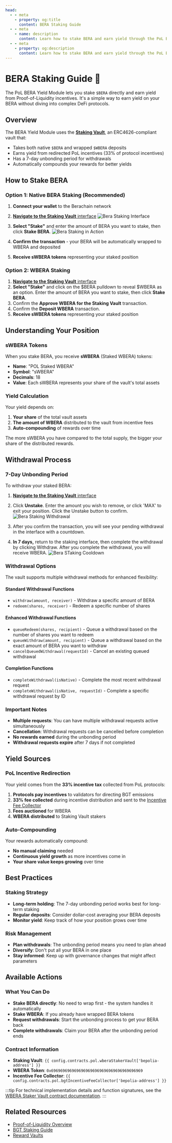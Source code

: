 ```yaml
---
head:
  - - meta
    - property: og:title
      content: BERA Staking Guide
  - - meta
    - name: description
      content: Learn how to stake BERA and earn yield through the PoL BERA Yield Module
  - - meta
    - property: og:description
      content: Learn how to stake BERA and earn yield through the PoL BERA Yield Module
---
```


<script setup>
  import config from '@berachain/config/constants.json';
</script>

# BERA Staking Guide 🐻

The PoL BERA Yield Module lets you stake `$BERA` directly and earn yield from Proof-of-Liquidity incentives. It's a simple way to earn yield on your BERA without diving into complex DeFi protocols.

## Overview

The BERA Yield Module uses the **[Staking Vault](/developers/contracts/wbera-staker-vault)**, an ERC4626-compliant vault that:

- Takes both native `$BERA` and wrapped `$WBERA` deposits
- Earns yield from redirected PoL incentives (33% of protocol incentives)
- Has a 7-day unbonding period for withdrawals
- Automatically compounds your rewards for better yields

## How to Stake BERA

### Option 1: Native BERA Staking (Recommended)

1. **Connect your wallet** to the Berachain network
2. [**Navigate to the Staking Vault** interface](https://hub.berachain.com/stake/)
   ![Bera Staking Interface](/assets/bera-stake-overview.png)

3. **Select "Stake"** and enter the amount of BERA you want to stake, then click **Stake BERA**.
   ![Bera Staking in Action](/assets/bera-stake-staking.png)

4. **Confirm the transaction** - your BERA will be automatically wrapped to WBERA and deposited
5. **Receive sWBERA tokens** representing your staked position

### Option 2: WBERA Staking

1. [**Navigate to the Staking Vault** interface](https://hub.berachain.com/stake/)
2. **Select "Stake"** and click on the $BERA pulldown to reveal $WBERA as an option. Enter the amount of BERA you want to stake, then click **Stake BERA**.
3. Confirm the **Approve WBERA for the Staking Vault** transaction.
4. Confirm the **Deposit WBERA** transaction.
5. **Receive sWBERA tokens** representing your staked position

## Understanding Your Position

### sWBERA Tokens

When you stake BERA, you receive **sWBERA** (Staked WBERA) tokens:

- **Name**: "POL Staked WBERA"
- **Symbol**: "sWBERA"
- **Decimals**: 18
- **Value**: Each sWBERA represents your share of the vault's total assets

### Yield Calculation

Your yield depends on:

1. **Your share** of the total vault assets
2. **The amount of WBERA** distributed to the vault from incentive fees
3. **Auto-compounding** of rewards over time

The more sWBERA you have compared to the total supply, the bigger your share of the distributed rewards.

## Withdrawal Process

### 7-Day Unbonding Period

To withdraw your staked BERA:

1. [**Navigate to the Staking Vault** interface](https://hub.berachain.com/stake/)
2. Click **Unstake**. Enter the amount you wish to remove, or click 'MAX' to exit your position. Click the Unstake button to confirm.
   ![Bera Staking Withdrawal](/assets/bera-stake-unstake.png)

3. After you confirm the transaction, you will see your pending withdrawal in the interface with a countdown.
4. **In 7 days,** return to the staking interface, then complete the withdrawal by clicking Withdraw. After you complete the withdrawal, you will receive WBERA.
   ![Bera STaking Cooldown](/assets/bera-stake-cooldown.png)

### Withdrawal Options

The vault supports multiple withdrawal methods for enhanced flexibility:

#### Standard Withdrawal Functions

- `withdraw(amount, receiver)` - Withdraw a specific amount of BERA
- `redeem(shares, receiver)` - Redeem a specific number of shares

#### Enhanced Withdrawal Functions

- `queueRedeem(shares, recipient)` - Queue a withdrawal based on the number of shares you want to redeem
- `queueWithdraw(amount, recipient)` - Queue a withdrawal based on the exact amount of BERA you want to withdraw
- `cancelQueuedWithdrawal(requestId)` - Cancel an existing queued withdrawal

#### Completion Functions

- `completeWithdrawal(isNative)` - Complete the most recent withdrawal request
- `completeWithdrawal(isNative, requestId)` - Complete a specific withdrawal request by ID

### Important Notes

- **Multiple requests**: You can have multiple withdrawal requests active simultaneously
- **Cancellation**: Withdrawal requests can be cancelled before completion
- **No rewards earned** during the unbonding period
- **Withdrawal requests expire** after 7 days if not completed

## Yield Sources

### PoL Incentive Redirection

Your yield comes from the **33% incentive tax** collected from PoL protocols:

1. **Protocols pay incentives** to validators for directing BGT emissions
2. **33% fee collected** during incentive distribution and sent to the [Incentive Fee Collector](/developers/contracts/bgt-incentive-fee-collector)
3. **Fees auctioned** for WBERA
4. **WBERA distributed** to Staking Vault stakers

### Auto-Compounding

Your rewards automatically compound:

- **No manual claiming** needed
- **Continuous yield growth** as more incentives come in
- **Your share value keeps growing** over time

## Best Practices

### Staking Strategy

- **Long-term holding**: The 7-day unbonding period works best for long-term staking
- **Regular deposits**: Consider dollar-cost averaging your BERA deposits
- **Monitor yield**: Keep track of how your position grows over time

### Risk Management

- **Plan withdrawals**: The unbonding period means you need to plan ahead
- **Diversify**: Don't put all your BERA in one place
- **Stay informed**: Keep up with governance changes that might affect parameters

## Available Actions

### What You Can Do

- **Stake BERA directly**: No need to wrap first - the system handles it automatically
- **Stake WBERA**: If you already have wrapped BERA tokens
- **Request withdrawals**: Start the unbonding process to get your BERA back
- **Complete withdrawals**: Claim your BERA after the unbonding period ends

### Contract Information

- **Staking Vault**: `{{ config.contracts.pol.wberaStakerVault['bepolia-address'] }}`
- **WBERA Token**: `0x6969696969696969696969696969696969696969`
- **Incentive Fee Collector**: `{{ config.contracts.pol.bgtIncentiveFeeCollector['bepolia-address'] }}`

:::tip
For technical implementation details and function signatures, see the [WBERA Staker Vault contract documentation](/developers/contracts/wbera-staker-vault).
:::

## Related Resources

- [Proof-of-Liquidity Overview](/learn/pol/)
- [BGT Staking Guide](/learn/guides/boost-a-validator)
- [Reward Vaults](/learn/pol/rewardvaults)
